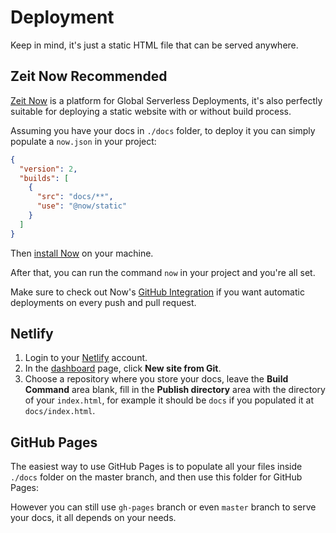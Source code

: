 # Deployment

Keep in mind, it's just a static HTML file that can be served anywhere.

## Zeit Now <Badge type="success">Recommended</Badge>

[Zeit Now](https://zeit.co/now) is a platform for Global Serverless Deployments, it's also perfectly suitable for deploying a static website with or without build process.

Assuming you have your docs in `./docs` folder, to deploy it you can simply populate a `now.json` in your project:

```json
{
  "version": 2,
  "builds": [
    {
      "src": "docs/**",
      "use": "@now/static"
    }
  ]
}
```

Then [install Now](https://zeit.co/docs/v2/getting-started/installation/) on your machine.

After that, you can run the command `now` in your project and you're all set.

Make sure to check out Now's [GitHub Integration](https://zeit.co/docs/v2/integrations/now-for-github/) if you want automatic deployments on every push and pull request.

## Netlify

1. Login to your [Netlify](https://www.netlify.com/) account.
2. In the [dashboard](https://app.netlify.com/) page, click __New site from Git__.
3. Choose a repository where you store your docs, leave the __Build Command__ area blank, fill in the __Publish directory__ area with the directory of your `index.html`, for example it should be `docs` if you populated it at `docs/index.html`.

## GitHub Pages

The easiest way to use GitHub Pages is to populate all your files inside `./docs` folder on the master branch, and then use this folder for GitHub Pages:

<ImageZoom url="https://i.loli.net/2018/06/11/5b1e0da0c173a.png" alt="github pages" :border="true" />

However you can still use `gh-pages` branch or even `master` branch to serve your docs, it all depends on your needs.
